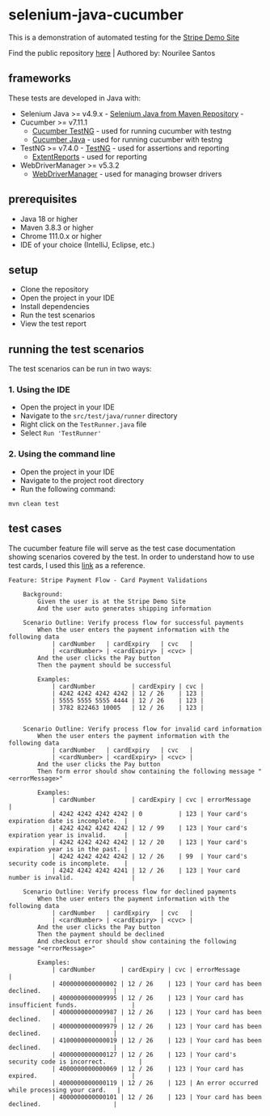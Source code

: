 # selenium-java-cucumber
This is a demonstration of automated testing for the [Stripe Demo Site](https://stripe-payments-demo.appspot.com/)

Find the public repository [here](https://github.com/santosn-qa/selenium-java-cucumber) | Authored by: Nourilee Santos

## frameworks
These tests are developed in Java with:

-   Selenium Java >= v4.9.x - [Selenium Java from Maven Repository](https://mvnrepository.com/artifact/org.seleniumhq.selenium/selenium-java) - 
-   Cucumber >= v7.11.1
    - [Cucumber TestNG](https://mvnrepository.com/artifact/io.cucumber/cucumber-testng) - used for running cucumber with testng
    - [Cucumber Java](https://mvnrepository.com/artifact/io.cucumber/cucumber-java) - used for running cucumber with testng
-   TestNG >= v7.4.0 - [TestNG](https://mvnrepository.com/artifact/org.testng/testng) - used for assertions and reporting
    -  [ExtentReports](https://mvnrepository.com/artifact/com.aventstack/extentreports) - used for reporting
-   WebDriverManager >= v5.3.2
    - [WebDriverManager](https://mvnrepository.com/artifact/io.github.bonigarcia/webdrivermanager) - used for managing browser drivers

## prerequisites
- Java 18 or higher
- Maven 3.8.3 or higher 
- Chrome 111.0.x or higher
- IDE of your choice (IntelliJ, Eclipse, etc.)

## setup
- Clone the repository
- Open the project in your IDE
- Install dependencies
- Run the test scenarios
- View the test report

## running the test scenarios
The test scenarios can be run in two ways:

### 1. Using the IDE
- Open the project in your IDE
- Navigate to the `src/test/java/runner` directory
- Right click on the `TestRunner.java` file
- Select `Run 'TestRunner'`

### 2. Using the command line
- Open the project in your IDE
- Navigate to the project root directory
- Run the following command:
```shell
mvn clean test
```


## test cases
The cucumber feature file will serve as the test case documentation showing scenarios covered by the test.
In order to understand how to use test cards, I used this [link](https://stripe.com/docs/testing) as a reference.

```feature
Feature: Stripe Payment Flow - Card Payment Validations

    Background:
        Given the user is at the Stripe Demo Site
        And the user auto generates shipping information

    Scenario Outline: Verify process flow for successful payments
        When the user enters the payment information with the following data
            | cardNumber   | cardExpiry   | cvc   |
            | <cardNumber> | <cardExpiry> | <cvc> |
        And the user clicks the Pay button
        Then the payment should be successful

        Examples:
            | cardNumber          | cardExpiry | cvc |
            | 4242 4242 4242 4242 | 12 / 26    | 123 |
            | 5555 5555 5555 4444 | 12 / 26    | 123 |
            | 3782 822463 10005   | 12 / 26    | 123 |


    Scenario Outline: Verify process flow for invalid card information
        When the user enters the payment information with the following data
            | cardNumber   | cardExpiry   | cvc   |
            | <cardNumber> | <cardExpiry> | <cvc> |
        And the user clicks the Pay button
        Then form error should show containing the following message "<errorMessage>"

        Examples:
            | cardNumber          | cardExpiry | cvc | errorMessage                                |
            | 4242 4242 4242 4242 | 0          | 123 | Your card's expiration date is incomplete.  |
            | 4242 4242 4242 4242 | 12 / 99    | 123 | Your card's expiration year is invalid.     |
            | 4242 4242 4242 4242 | 12 / 20    | 123 | Your card's expiration year is in the past. |
            | 4242 4242 4242 4242 | 12 / 26    | 99  | Your card's security code is incomplete.    |
            | 4242 4242 4242 4241 | 12 / 26    | 123 | Your card number is invalid.                |
            
    Scenario Outline: Verify process flow for declined payments
        When the user enters the payment information with the following data
            | cardNumber   | cardExpiry   | cvc   |
            | <cardNumber> | <cardExpiry> | <cvc> |
        And the user clicks the Pay button
        Then the payment should be declined
        And checkout error should show containing the following message "<errorMessage>"

        Examples:
            | cardNumber       | cardExpiry | cvc | errorMessage                                    |
            | 4000000000000002 | 12 / 26    | 123 | Your card has been declined.                    |
            | 4000000000009995 | 12 / 26    | 123 | Your card has insufficient funds.               |
            | 4000000000009987 | 12 / 26    | 123 | Your card has been declined.                    |
            | 4000000000009979 | 12 / 26    | 123 | Your card has been declined.                    |
            | 4100000000000019 | 12 / 26    | 123 | Your card has been declined.                    |
            | 4000000000000127 | 12 / 26    | 123 | Your card's security code is incorrect.         | 
            | 4000000000000069 | 12 / 26    | 123 | Your card has expired.                          |
            | 4000000000000119 | 12 / 26    | 123 | An error occurred while processing your card.   |
            | 4000000000000101 | 12 / 26    | 123 | Your card has been declined.                    |
```
